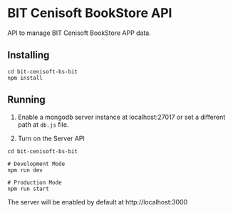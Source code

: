 # BIT Cenisoft BookStore API

API to manage BIT Cenisoft BookStore APP data.

## Installing

```shell
cd bit-cenisoft-bs-bit
npm install
```

## Running

1. Enable a mongodb server instance at localhost:27017 or set a different path at `db.js` file.

2. Turn on the Server API

```shell
cd bit-cenisoft-bs-bit

# Development Mode
npm run dev

# Production Mode
npm run start
```

The server will be enabled by default at http://localhost:3000 

